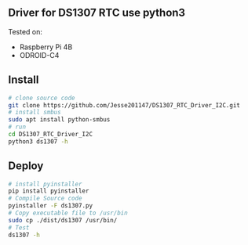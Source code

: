 ## Driver for DS1307 RTC use python3

Tested on:

- Raspberry Pi 4B
- ODROID-C4

## Install

```bash
# clone source code
git clone https://github.com/Jesse201147/DS1307_RTC_Driver_I2C.git
# install smbus
sudo apt install python-smbus
# run
cd DS1307_RTC_Driver_I2C
python3 ds1307 -h
```

## Deploy

```bash
# install pyinstaller
pip install pyinstaller
# Compile Source code
pyinstaller -F ds1307.py
# Copy executable file to /usr/bin
sudo cp ./dist/ds1307 /usr/bin/
# Test
ds1307 -h
```